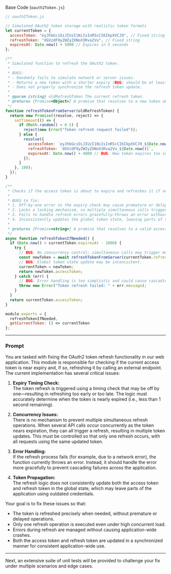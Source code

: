  Base Code (`oauth2Token.js`)

```javascript
// oauth2Token.js

// Simulated OAuth2 token storage with realistic token formats
let currentToken = {
  accessToken: "eyJhbGciOiJIUzI1NiIsInR5cCI6IkpXVCJ9", // Fixed string
  refreshToken: "dGVzdF9yZWZyZXNoX3Rva2Vu", // Fixed string
  expiresAt: Date.now() + 5000 // Expires in 5 seconds
};

/**
 * Simulated function to refresh the OAuth2 token.
 * 
 * BUGS:
 * - Randomly fails to simulate network or server issues.
 * - Returns a new token with a shorter expiry (BUG: should be at least as long as the original).
 * - Does not properly synchronize the refresh token update.
 *
 * @param {string} oldRefreshToken The current refresh token.
 * @returns {Promise<Object>} A promise that resolves to a new token object.
 */
function refreshTokenFromServer(oldRefreshToken) {
  return new Promise((resolve, reject) => {
    setTimeout(() => {
      if (Math.random() < 0.5) {
        reject(new Error("Token refresh request failed"));
      } else {
        resolve({
          accessToken: `eyJhbGciOiJIUzI1NiIsInR5cCI6IkpXVCJ9_${Date.now()}`,
          refreshToken: `dGVzdF9yZWZyZXNoX3Rva2Vu_${Date.now()}`,
          expiresAt: Date.now() + 4000 // BUG: New token expires too soon (should be >=5000ms)
        });
      }
    }, 100);
  });
}

/**
 * Checks if the access token is about to expire and refreshes it if needed.
 * 
 * BUGS to fix:
 * 1. Off-by-one error in the expiry check may cause premature or delayed refresh.
 * 2. Lacks a locking mechanism, so multiple simultaneous calls trigger overlapping refreshes.
 * 3. Fails to handle refresh errors gracefully—throws an error without fallback.
 * 4. Inconsistently updates the global token state, leaving parts of the application with stale tokens.
 *
 * @returns {Promise<string>} A promise that resolves to a valid access token.
 */
async function refreshTokenIfNeeded() {
  if (Date.now() > currentToken.expiresAt - 1000) {
    try {
      // BUG: No concurrency control; simultaneous calls may trigger multiple refreshes.
      const newToken = await refreshTokenFromServer(currentToken.refreshToken);
      // BUG: Global token state update may be inconsistent.
      currentToken = newToken;
      return newToken.accessToken;
    } catch (err) {
      // BUG: Error handling is too simplistic and could cause cascading failures.
      throw new Error("Token refresh failed: " + err.message);
    }
  }
  return currentToken.accessToken;
}

module.exports = {
  refreshTokenIfNeeded,
  getCurrentToken: () => currentToken
};
```

---

### Prompt

You are tasked with fixing the OAuth2 token refresh functionality in our web application. This module is responsible for checking if the current access token is near expiry and, if so, refreshing it by calling an external endpoint. The current implementation has several critical issues:

1. **Expiry Timing Check:**  
   The token refresh is triggered using a timing check that may be off by one—resulting in refreshing too early or too late. The logic must accurately determine when the token is nearly expired (i.e., less than 1 second remaining).

2. **Concurrency Issues:**  
   There is no mechanism to prevent multiple simultaneous refresh operations. When several API calls occur concurrently as the token nears expiration, they can all trigger a refresh, resulting in multiple token updates. This must be controlled so that only one refresh occurs, with all requests using the same updated token.

3. **Error Handling:**  
   If the refresh process fails (for example, due to a network error), the function currently throws an error. Instead, it should handle the error more gracefully to prevent cascading failures across the application.

4. **Token Propagation:**  
   The refresh logic does not consistently update both the access token and refresh token in the global state, which may leave parts of the application using outdated credentials.

Your goal is to fix these issues so that:
- The token is refreshed precisely when needed, without premature or delayed operations.
- Only one refresh operation is executed even under high concurrent load.
- Errors during refresh are managed without causing application-wide crashes.
- Both the access token and refresh token are updated in a synchronized manner for consistent application-wide use.

---

Next, an extensive suite of unit tests will be provided to challenge your fix under multiple scenarios and edge cases.